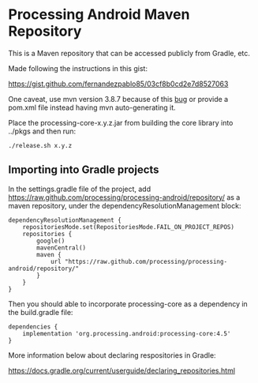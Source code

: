 # Processing Android Maven Repository

This is a Maven repository that can be accessed publicly from Gradle, etc.

Made following the instructions in this gist:

https://gist.github.com/fernandezpablo85/03cf8b0cd2e7d8527063

One caveat, use mvn version 3.8.7 because of this [bug](https://issues.apache.org/jira/browse/MNG-7679) or provide a pom.xml file instead having mvn auto-generating it.

Place the processing-core-x.y.z.jar from building the core library into ../pkgs and then run:

```
./release.sh x.y.z
```

## Importing into Gradle projects

In the settings.gradle file of the project, add https://raw.github.com/processing/processing-android/repository/ as a maven repository, under the  dependencyResolutionManagement block:

```
dependencyResolutionManagement {
    repositoriesMode.set(RepositoriesMode.FAIL_ON_PROJECT_REPOS)
    repositories {
        google()
        mavenCentral()
        maven {
            url "https://raw.github.com/processing/processing-android/repository/"
        }
    }
}
```

Then you should able to incorporate processing-core as a dependency in the build.gradle file:

```
dependencies {
    implementation 'org.processing.android:processing-core:4.5'
}
```

More information below about declaring respositories in Gradle:

https://docs.gradle.org/current/userguide/declaring_repositories.html